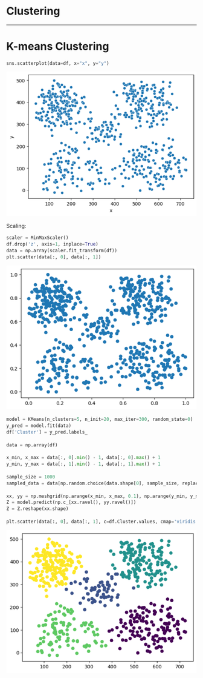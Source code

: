 # Clustering
___
# K-means Clustering
```Python
sns.scatterplot(data=df, x="x", y="y")
```
![Alt text](../Figures/output1.png)

Scaling:
```Python
scaler = MinMaxScaler()
df.drop('z', axis=1, inplace=True)
data = np.array(scaler.fit_transform(df))
plt.scatter(data[:, 0], data[:, 1])
```
![Alt text](../Figures/output2.png)

```Python
model = KMeans(n_clusters=5, n_init=20, max_iter=300, random_state=0)
y_pred = model.fit(data)
df['Cluster'] = y_pred.labels_

data = np.array(df)

x_min, x_max = data[:, 0].min() - 1, data[:, 0].max() + 1
y_min, y_max = data[:, 1].min() - 1, data[:, 1].max() + 1

sample_size = 1000 
sampled_data = data[np.random.choice(data.shape[0], sample_size, replace=False)]

xx, yy = np.meshgrid(np.arange(x_min, x_max, 0.1), np.arange(y_min, y_max, 0.1))
Z = model.predict(np.c_[xx.ravel(), yy.ravel()])
Z = Z.reshape(xx.shape)

plt.scatter(data[:, 0], data[:, 1], c=df.Cluster.values, cmap='viridis', label='Data Points')
```
![Alt text](../Figures/output3.png)